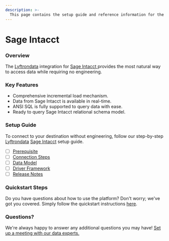 ```yaml
---
description: >-
  This page contains the setup guide and reference information for the Sage Intacct source connector.
---
```


# Sage Intacct

### Overview

The [Lyftrondata](https://www.lyftrondata.com/) integration for [Sage Intacct](https://www.lyftrondata.com/integration/sage-intacct/)[ ](https://www.lyftrondata.com/integration/sage-intacct/)provides the most natural way to access data while requiring no engineering.

### Key Features

* Comprehensive incremental load mechanism.
* Data from Sage Intacct is available in real-time.&#x20;
* ANSI SQL is fully supported to query data with ease.
* Ready to query Sage Intacct relational schema model.

### Setup Guide

To connect to your destination without engineering, follow our step-by-step [Lyftrondata](https://www.lyftrondata.com/)  [Sage Intacct](https://www.lyftrondata.com/integration/sage-intacct/) setup guide.

* [ ] [Prerequisite](../../finance-analytics/sage-intacct/prerequisite.md)
* [ ] [Connection Steps](../../finance-analytics/sage-intacct/connection-steps.md)
* [ ] [Data Model](../../finance-analytics/sage-intacct/data-model/)
* [ ] [Driver Framework](../../finance-analytics/sage-intacct/driver-framework/)
* [ ] [Release Notes](../../finance-analytics/sage-intacct/release-notes.md)

### Quickstart Steps

Do you have questions about how to use the platform? Don't worry; we've got you covered. Simply follow the quickstart instructions [here](../../../quickstart-steps.md).

### Questions? <a href="#questions" id="questions"></a>

We're always happy to answer any additional questions you may have! [Set up a meeting with our data experts.](https://www.lyftrondata.com/book-a-meeting/)

